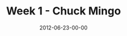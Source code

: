 ---
layout: message
category: message
series: "The Good Life"
title: "Week 1 - Chuck Mingo"
date: 2012-06-23-00-00
message_id: 734
audio: "http://s3.amazonaws.com/crossroads-media/messages/audio/goodlife_01.mp3"
audio-duration: "39:18"
program: "http://s3.amazonaws.com/crossroads-media/documents/06_23-24_12Program.pdf"
description: "We're learning some practical ways to live the good life in the here and now."
video: "http://s3.amazonaws.com/crossroads-media/messages/video/goodlife_01.mp4"
video-duration: "39:24"
video-image: "http://s3.amazonaws.com/crossroads-media/images/goodlife_thumbnail.jpg"
explicit: false
---